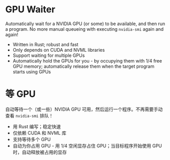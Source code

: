 # GPU Waiter

Automatically wait for a NVIDIA GPU (or some) to be available, and then run a program. No more manual queueing with executing `nvidia-smi` again and again!

- Written in Rust; robust and fast
- Only depends on CUDA and NVML libraries
- Support waiting for multiple GPUs
- Automatically hold the GPUs for you - by occupying them with 1/4 free GPU memory; automatically release them when the target program starts using GPUs

# 等 GPU

自动等待一个（或一些）NVIDIA GPU 可用，然后运行一个程序。不再需要手动查看 `nvidia-smi` 排队！

- 用 Rust 编写；稳定快速
- 仅依赖 CUDA 和 NVML 库
- 支持等待多个 GPU
- 自动为你占用 GPU - 用 1/4 空闲显存占住 GPU；当目标程序开始使用 GPU 时，自动释放被占用的显存